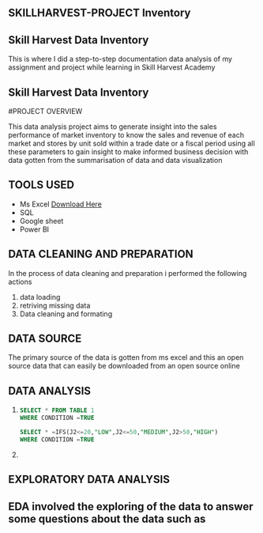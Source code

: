 ## SKILLHARVEST-PROJECT Inventory
## Skill Harvest Data Inventory

This is where I did a step-to-step documentation data  analysis of my assignment  and project while learning in Skill Harvest Academy


## Skill Harvest Data Inventory

#PROJECT OVERVIEW

This data analysis project aims to generate insight into the sales performance of market inventory to know the sales and revenue of each market and stores by unit sold within a trade date or a fiscal period using all these parameters to gain insight to make informed business decision with data gotten from the summarisation of data and data visualization
  
  ## TOOLS USED 
  - Ms Excel [Download Here](http//www.Microsoftexcel.com)
  - SQL
  - Google sheet
  - Power BI
    
 ## DATA CLEANING AND PREPARATION
In the process of data cleaning and preparation i performed the following actions  
1. data loading
2. retriving missing data
3. Data cleaning and formating
## DATA SOURCE
The primary source of the data is gotten from ms excel and this an open source data that can easily be downloaded from an open source online  
## DATA ANALYSIS 
1. ``` SQL
   SELECT * FROM TABLE 1
   WHERE CONDITION =TRUE
   ```
    ``` SQL
   SELECT * =IFS(J2<=20,"LOW",J2<=50,"MEDIUM",J2>50,"HIGH")
   WHERE CONDITION =TRUE
 8.  ```
## EXPLORATORY DATA ANALYSIS  
EDA involved the exploring of the data to answer some questions about the data such as
- 
